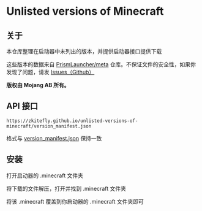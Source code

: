 # Unlisted versions of Minecraft

## 关于

本仓库整理在启动器中未列出的版本，并提供启动器接口提供下载

这些版本的数据来自 [PrismLauncher/meta](https://github.com/PrismLauncher/meta) 仓库。不保证文件的安全性，如果你发现了问题，请发 [Issues（Github）](https://github.com/zkitefly/Unlisted-versions-of-Minecraft/issues)

**版权由 Mojang AB 所有。**

## API 接口

```
https://zkitefly.github.io/unlisted-versions-of-minecraft/version_manifest.json
```

格式与 [version_manifest.json](https://zh.minecraft.wiki/w/Version_manifest.json) 保持一致

## 安装

打开启动器的 .minecraft 文件夹

将下载的文件解压，打开并找到 .minecraft 文件夹

将该 .minecraft 覆盖到你启动器的 .minecraft 文件夹即可
